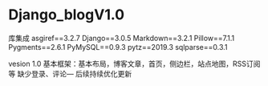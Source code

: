 # Django_blogV1.0
库集成
asgiref==3.2.7
Django==3.0.5
Markdown==3.2.1
Pillow==7.1.1
Pygments==2.6.1
PyMySQL==0.9.3
pytz==2019.3
sqlparse==0.3.1

vesion 1.0
基本框架：基本布局，博客文章，首页，侧边栏，站点地图，RSS订阅等
缺少登录、评论—
后续持续优化更新
